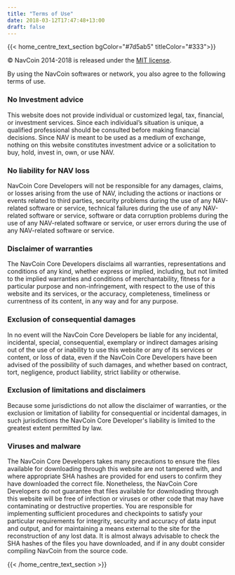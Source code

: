 ```yaml
---
title: "Terms of Use"
date: 2018-03-12T17:47:48+13:00
draft: false
---
```

{{< home_centre_text_section
    bgColor="#7d5ab5"
    titleColor="#333">}}

<p>© NavCoin 2014-2018 is released under the <a href="http://opensource.org/licenses/mit-license.php">MIT license</a>.</p>

<p>By using the NavCoin softwares or network, you also agree to the following terms of use.</p>

<h3>No Investment advice</h3>
<p>This website does not provide individual or customized legal, tax, financial, or investment services. Since each individual’s situation is unique, a qualified professional should be consulted before making financial decisions. Since NAV is meant to be used as a medium of exchange, nothing on this website constitutes investment advice or a solicitation to buy, hold, invest in, own, or use NAV.</p>

<h3>No liability for NAV loss</h3>
<p>NavCoin Core Developers will not be responsible for any damages, claims, or losses arising from the use of NAV, including the actions or inactions or events related to third parties, security problems during the use of any NAV-related software or service, technical failures during the use of any NAV-related software or service, software or data corruption problems during the use of any NAV-related software or service, or user errors during the use of any NAV-related software or service.</p>

<h3>Disclaimer of warranties</h3>
<p>The NavCoin Core Developers disclaims all warranties, representations and conditions of any kind, whether express or implied, including, but not limited to the implied warranties and conditions of merchantability, fitness for a particular purpose and non-infringement, with respect to the use of this website and its services, or the accuracy, completeness, timeliness or currentness of its content, in any way and for any purpose.</p>

<h3>Exclusion of consequential damages</h3>
<p>In no event will the NavCoin Core Developers be liable for any incidental, incidental, special, consequential, exemplary or indirect damages arising out of the use of or inability to use this website or any of its services or content, or loss of data, even if the NavCoin Core Developers have been advised of the possibility of such damages, and whether based on contract, tort, negligence, product liability, strict liability or otherwise.</p>

<h3>Exclusion of limitations and disclaimers</h3>
<p>Because some jurisdictions do not allow the disclaimer of warranties, or the exclusion or limitation of liability for consequential or incidental damages, in such jurisdictions the NavCoin Core Developer's liability is limited to the greatest extent permitted by law.</p>

<h3>Viruses and malware</h3>
<p>The NavCoin Core Developers takes many precautions to ensure the files available for downloading through this website are not tampered with, and where appropriate SHA hashes are provided for end users to confirm they have downloaded the correct file. Nonetheless, the NavCoin Core Developers do not guarantee that files available for downloading through this website will be free of infection or viruses or other code that may have contaminating or destructive properties. You are responsible for implementing sufficient procedures and checkpoints to satisfy your particular requirements for integrity, security and accuracy of data input and output, and for maintaining a means external to the site for the reconstruction of any lost data. It is almost always advisable to check the SHA hashes of the files you have downloaded, and if in any doubt consider compiling NavCoin from the source code.</p>
{{< /home_centre_text_section >}}